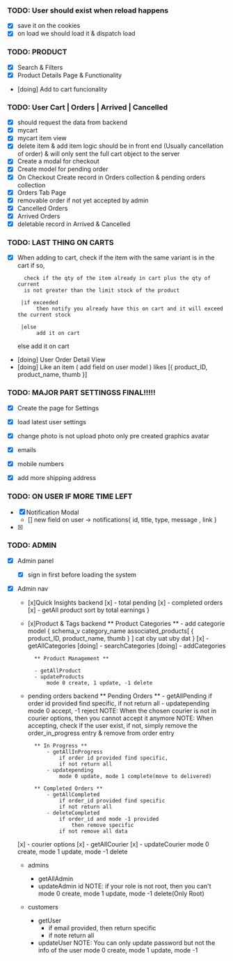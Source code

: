 ### TODO: User should exist when reload happens
- [x] save it on the cookies
- [x] on load we should load it & dispatch load

### TODO: PRODUCT
- [x] Search & Filters
- [x] Product Details Page & Functionality
- [doing] Add to cart funcionality

### TODO: User Cart | Orders | Arrived | Cancelled
- [x] should request the data from backend
- [x] mycart
- [x] mycart item view
- [x] delete item & add item logic should be in front end (Usually cancellation of order)
      & will only sent the full cart object to the server
- [x] Create a modal for checkout
- [x] Create model for pending order
- [x] On Checkout Create record in Orders collection & pending orders collection
- [x] Orders Tab Page
- [x] removable order if not yet accepted by admin
- [x] Cancelled Orders
- [x] Arrived Orders
- [x] deletable record in Arrived & Cancelled

### TODO: LAST THING ON CARTS 
- [x] When adding to cart, check if the item with the same variant is in the cart
     if so, 
     
        check if the qty of the item already in cart plus the qty of current
        is not greater than the limit stock of the product
       
       |if exceeded 
            then notify you already have this on cart and it will exceed the current stock

       |else 
            add it on cart

    else 
        add it on cart


- [doing] User Order Detail View
- [doing] Like an item ( add field on user model )
        likes [{ product_ID, product_name, thumb }]
        

### TODO: MAJOR PART SETTINGSS FINAL!!!!!
- [x] Create the page for Settings
- [x] load latest user settings
- [x] change photo is not upload photo only pre created graphics avatar
- [x] emails
- [x] mobile numbers
- [x] add more shipping address




### TODO: ON USER IF MORE TIME LEFT
- [x] Notification Modal
    - [] new field on user -> notifications{ id, title, type, message , link }
- [x]



### TODO: ADMIN
- [x] Admin panel
    - [x] sign in first before loading the system
- [x] Admin nav
    - [x]Quick Insights
        backend
           [x] - total pending
           [x] - completed orders
           [x] - getAll product sort by total earnings                }
    - [x]Product & Tags 
        backend
         ** Product Categories **
            - add categorie model
              {
                  schema_v
                  category_name
                  associated_products[
                      {
                          product_ID,
                          product_name,
                          thumb
                      }
                  ]
                  cat
                  cby
                  uat
                  uby
                  dat
              }
           [x] - getAllCategories
           [doing] - searchCategories
           [doing] - addCategories

            ** Product Management **

            - getAllProduct
            - updateProducts
                mode 0 create, 1 update, -1 delete
            

    - pending orders 
        backend 
            ** Pending Orders **
                - getAllPending
                    if order id provided find specific,
                    if not return all
                - updatepending
                    mode 0 accept, -1 reject
             NOTE: When the chosen courier is not in courier options, then you cannot accept it anymore 
             NOTE: When accepting, check if the user exist, if not, simply remove the order_in_progress entry & remove from order entry
            
            ** In Progress **
                - getAllInProgress
                    if order id provided find specific,
                    if not return all
                - updatepending
                    mode 0 update, mode 1 complete(move to delivered)

            ** Completed Orders **
                - getAllCompleted
                    if order_id provided find specific
                    if not return all
                - deleteCompleted
                    if order_id and mode -1 provided
                        then remove specific
                    if not remove all data
                
   [x] - courier options 
       [x] - getAllCourier
       [x] - updateCourier
            mode 0 create, mode 1 update, mode -1 delete
        
    - admins 
        - getAllAdmin
        - updateAdmin
            id
            NOTE: if your role is not root, then you can't 
            mode 0 create, mode 1 update, mode -1 delete(Only Root)
        
    - customers 
        - getUser
            - if email provided, then return specific
            - if note return all
        - updateUser
            NOTE: You can only update password but not the info of the user
            mode 0 create,
            mode 1 update,
            mode -1 






